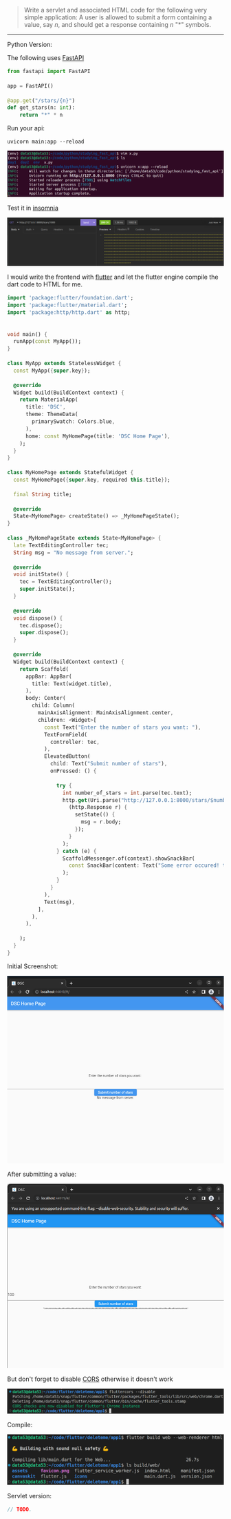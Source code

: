 > Write a servlet and associated HTML code for the following very simple 
> application: A user is allowed to submit a form containing a value, say
> $n$, and should get a response containing $n$ "*" symbols. 

--------------------------------

Python Version: 

The following uses [FastAPI](https://fastapi.tiangolo.com/)

```python
from fastapi import FastAPI

app = FastAPI()

@app.get("/stars/{n}")
def get_stars(n: int): 
    return "*" * n
```

Run your api: 

```
uvicorn main:app --reload
```

<img src="running_your_server.png"/>

Test it in [insomnia](https://insomnia.rest/)

<img src="thousand_stars.png"/>

I would write the frontend with [flutter](https://flutter.dev/) and let the flutter engine 
compile the dart code to HTML for me.

```dart
import 'package:flutter/foundation.dart';
import 'package:flutter/material.dart';
import 'package:http/http.dart' as http;


void main() {
  runApp(const MyApp());
}

class MyApp extends StatelessWidget {
  const MyApp({super.key});

  @override
  Widget build(BuildContext context) {
    return MaterialApp(
      title: 'DSC',
      theme: ThemeData(
        primarySwatch: Colors.blue,
      ),
      home: const MyHomePage(title: 'DSC Home Page'),
    );
  }
}

class MyHomePage extends StatefulWidget {
  const MyHomePage({super.key, required this.title});

  final String title;

  @override
  State<MyHomePage> createState() => _MyHomePageState();
}

class _MyHomePageState extends State<MyHomePage> {
  late TextEditingController tec;
  String msg = "No message from server.";

  @override
  void initState() {
    tec = TextEditingController();
    super.initState();
  }

  @override
  void dispose() {
    tec.dispose();
    super.dispose();
  }

  @override
  Widget build(BuildContext context) {
    return Scaffold(
      appBar: AppBar(
        title: Text(widget.title),
      ),
      body: Center(
        child: Column(
          mainAxisAlignment: MainAxisAlignment.center,
          children: <Widget>[
            const Text("Enter the number of stars you want: "),
            TextFormField(
              controller: tec, 
            ), 
            ElevatedButton(
              child: Text("Submit number of stars"), 
              onPressed: () { 
                
                try { 
                  int number_of_stars = int.parse(tec.text);
                  http.get(Uri.parse("http://127.0.0.1:8000/stars/$number_of_stars")).then(
                    (http.Response r) { 
                      setState(() {
                        msg = r.body;
                      });
                    }
                  );
                } catch (e) { 
                  ScaffoldMessenger.of(context).showSnackBar(
                    const SnackBar(content: Text("Some error occured! that is all we know."))
                  );
                }
              }
            ), 
            Text(msg),
          ],
        ),
      ),

    );
  }
}
```

Initial Screenshot: 

<img src="9.13_inital.png">

After submitting a value: 

<img src="9.13_final.png">

But don't forget to disable [CORS](https://pub.dev/packages/flutter_cors) otherwise it doesn't work

<img src="disable_cors.png">

Compile: 

<img src="9.13_compile.png">

Servlet version: 

```java
// TODO. 
```

